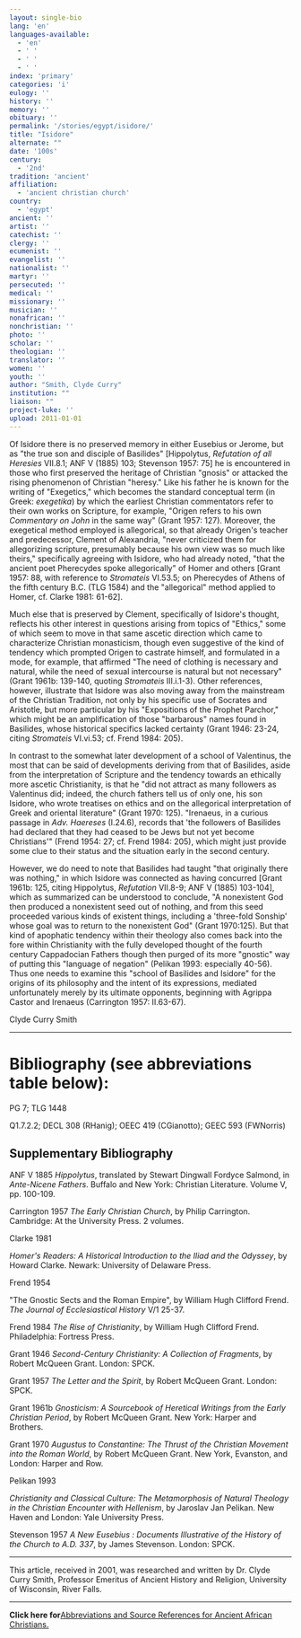 ```yaml
---
layout: single-bio
lang: 'en'
languages-available:
  - 'en'
  - ' '
  - ' '
  - ' '
index: 'primary'
categories: 'i'
eulogy: ''
history: ''
memory: ''
obituary: ''
permalink: '/stories/egypt/isidore/'
title: "Isidore"
alternate: ""
date: '100s'
century:
  - '2nd'
tradition: 'ancient'
affiliation:
  - 'ancient christian church'
country:
  - 'egypt'
ancient: ''
artist: ''
catechist: ''
clergy: ''
ecumenist: ''
evangelist: ''
nationalist: ''
martyr: ''
persecuted: ''
medical: ''
missionary: ''
musician: ''
nonafrican: ''
nonchristian: ''
photo: ''
scholar: ''
theologian: ''
translator: ''
women: ''
youth: ''
author: "Smith, Clyde Curry"
institution: ""
liaison: ""
project-luke: ''
upload: 2011-01-01
---
```




Of Isidore there is no preserved memory in either Eusebius or Jerome, but as "the true son and disciple of Basilides" [Hippolytus, *Refutation of all Heresies* VII.8.1; ANF V (1885) 103; Stevenson 1957: 75] he is encountered in those who first preserved the heritage of Christian "gnosis" or attacked the rising phenomenon of Christian "heresy."  Like his father he is known for the writing of "Exegetics," which becomes the standard conceptual term (in Greek:  *exegetika*) by which the earliest Christian commentators refer to their own works on Scripture, for example, "Origen refers to his own *Commentary on John* in the same way" (Grant 1957: 127).  Moreover, the exegetical method employed is allegorical, so that already Origen's teacher and predecessor, Clement of Alexandria, "never criticized them for allegorizing scripture, presumably because his own view was so much like theirs," specifically agreeing with Isidore, who had already noted, "that the ancient poet Pherecydes spoke allegorically" of Homer and others [Grant 1957: 88, with reference to *Stromateis* VI.53.5; on Pherecydes of Athens of the fifth century B.C. (TLG 1584) and the "allegorical" method applied to Homer, cf. Clarke 1981: 61-62].

Much else that is preserved by Clement, specifically of Isidore's thought, reflects his other interest in questions arising from topics of "Ethics," some of which seem to move in that same ascetic direction which came to characterize Christian monasticism, though even suggestive of the kind of tendency which prompted Origen to castrate himself, and formulated in a mode, for example, that affirmed "The need of clothing is necessary and natural, while the need of sexual intercourse is natural but not necessary" (Grant 1961b: 139-140, quoting *Stromateis* III.i.1-3).  Other references, however, illustrate that Isidore was also moving away from the mainstream of the Christian Tradition, not only by his specific use of Socrates and Aristotle, but more particular by his "Expositions of the Prophet Parchor," which might be an amplification of those "barbarous" names found in Basilides, whose historical specifics lacked certainty (Grant 1946: 23-24, citing *Stromateis* VI.vi.53; cf. Frend 1984: 205).

In contrast to the somewhat later development of a school of Valentinus, the most that can be said of developments deriving from that of Basilides, aside from the interpretation of Scripture and the tendency towards an ethically more ascetic Christianity, is that he "did not attract as many followers as Valentinus did; indeed, the church fathers tell us of only one, his son Isidore, who wrote treatises on ethics and on the allegorical interpretation of Greek and oriental literature" (Grant 1970: 125).  "Irenaeus, in a curious passage in *Adv. Haereses* (I.24.6), records that 'the followers of Basilides had declared that they had ceased to be Jews but not yet become Christians'" (Frend 1954: 27; cf. Frend 1984: 205), which might just provide some clue to their status and the situation early in the second century.

However, we do need to note that Basilides had taught "that originally there was nothing," in which Isidore was connected as having concurred [Grant 1961b: 125, citing Hippolytus, *Refutation* VII.8-9; ANF V (1885) 103-104], which as summarized can be understood to conclude, "A nonexistent God then produced a nonexistent seed out of nothing, and from this seed proceeded various kinds of existent things, including a 'three-fold Sonship' whose goal was to return to the nonexistent God" (Grant 1970:125).  But that kind of apophatic tendency within their theology also comes back into the fore within Christianity with the fully developed thought of the fourth century Cappadocian Fathers though then purged of its more "gnostic" way of putting this "language of negation" (Pelikan 1993: especially 40-56).  Thus one needs to examine this "school of Basilides and Isidore" for the origins of its philosophy and the intent of its expressions, mediated unfortunately merely by its ultimate opponents, beginning with Agrippa Castor and Irenaeus (Carrington 1957: II.63-67).

Clyde Curry Smith

---

# Bibliography (see abbreviations table below):

PG 7; TLG 1448

Q1.7.2.2; DECL 308 (RHanig); OEEC 419 (CGianotto); GEEC 593 (FWNorris)

## Supplementary Bibliography

ANF V 1885
*Hippolytus*, translated by Stewart Dingwall Fordyce Salmond, in *Ante-Nicene Fathers*.  Buffalo and New York:  Christian Literature.  Volume V, pp. 100-109.

Carrington 1957
*The Early Christian Church*, by Philip Carrington.  Cambridge:  At the University Press.  2 volumes.

Clarke 1981

*Homer's Readers:  A Historical Introduction to the Iliad and the Odyssey*, by Howard Clarke.  Newark:  University of Delaware Press.

Frend 1954

"The Gnostic Sects and the Roman Empire", by William Hugh Clifford Frend.  *The Journal of Ecclesiastical History* V/1 25-37.

Frend 1984
*The Rise of Christianity*, by William Hugh Clifford Frend.  Philadelphia:  Fortress Press.

Grant 1946
*Second-Century Christianity:  A Collection of Fragments*, by Robert McQueen Grant.  London:  SPCK.

Grant 1957
*The Letter and the Spirit*, by Robert McQueen Grant.  London:  SPCK.

Grant 1961b
*Gnosticism:  A Sourcebook of Heretical Writings from the Early Christian Period*, by Robert McQueen Grant.  New York:  Harper and Brothers.

Grant 1970
*Augustus to Constantine:  The Thrust of the Christian Movement into the Roman World*, by Robert McQueen Grant.  New York, Evanston, and London:  Harper and Row.

Pelikan 1993

*Christianity and Classical Culture:  The Metamorphosis of Natural Theology in the Christian Encounter with Hellenism*, by Jaroslav Jan Pelikan.  New Haven and London:  Yale University Press.

Stevenson 1957
*A New Eusebius :  Documents Illustrative of the History of the Church to A.D. 337*, by James Stevenson.  London:  SPCK.

---

This article, received in 2001, was researched and written by Dr. Clyde Curry Smith, Professor Emeritus of Ancient History and Religion, University of Wisconsin, River Falls.

---

**Click here for**[Abbreviations and Source References for Ancient African Christians.]({{site.url}}/resources/ancient-references/)
